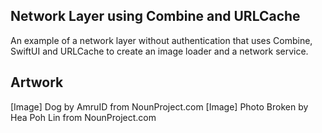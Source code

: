 ## Network Layer using Combine and URLCache

An example of a network layer without authentication that uses Combine, SwiftUI and URLCache to create an image loader and a network service.

## Artwork
\[Image\] Dog by AmruID from NounProject.com
\[Image\] Photo Broken by Hea Poh Lin from NounProject.com